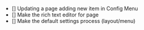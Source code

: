 - [] Updating a page adding new item in Config Menu
- [] Make the rich text editor for page
- [] Make the default settings process (layout/menu)
